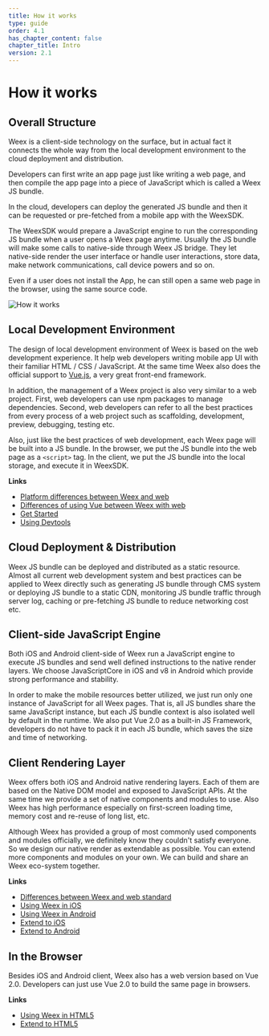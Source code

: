 ```yaml
---
title: How it works  
type: guide
order: 4.1
has_chapter_content: false
chapter_title: Intro
version: 2.1
---
```


# How it works

## Overall Structure

Weex is a client-side technology on the surface, but in actual fact it connects the whole way from the local development environment to the cloud deployment and distribution.

Developers can first write an app page just like writing a web page, and then compile the app page into a piece of JavaScript which is called a Weex JS bundle.

In the cloud, developers can deploy the generated JS bundle and then it can be requested or pre-fetched from a mobile app with the WeexSDK.

The WeexSDK would prepare a JavaScript engine to run the corresponding JS bundle when a user opens a Weex page anytime. Usually the JS bundle will make some calls to native-side through Weex JS bridge. They let native-side render the user interface or handle user interactions, store data, make network communications, call device powers and so on.

Even if a user does not install the App, he can still open a same web page in the browser, using the same source code.

![How it works](../images/flow.png)

## Local Development Environment

The design of local development environment of Weex is based on the web development experience. It help web developers writing mobile app UI with their familiar HTML / CSS / JavaScript. At the same time Weex also does the official support to [Vue.js](https://vuejs.org/), a very great front-end framework.

In addition, the management of a Weex project is also very similar to a web project. First, web developers can use npm packages to manage dependencies. Second, web developers can refer to all the best practices from every process of a web project such as scaffolding, development, preview, debugging, testing etc.

Also, just like the best practices of web development, each Weex page will be built into a JS bundle. In the browser, we put the JS bundle into the web page as a `<script>` tag. In the client, we put the JS bundle into the local storage, and execute it in WeexSDK.

**Links**

* [Platform differences between Weex and web](../../references/platform-difference.html)
* [Differences of using Vue between Weex with web](../../references/vue/difference-with-web.html)
* [Get Started](../index.html)
* [Using Devtools](./devtools.html)

## Cloud Deployment & Distribution

Weex JS bundle can be deployed and distributed as a static resource. Almost all current web development system and best practices can be applied to Weex directly such as generating JS bundle through CMS system or deploying JS bundle to a static CDN, monitoring JS bundle traffic through server log, caching or pre-fetching JS bundle to reduce networking cost etc.

## Client-side JavaScript Engine

Both iOS and Android client-side of Weex run a JavaScript engine to execute JS bundles and send well defined instructions to the native render layers. We choose JavaScriptCore in iOS and v8 in Android which provide strong performance and stability.

In order to make the mobile resources better utilized, we just run only one instance of JavaScript for all Weex pages. That is, all JS bundles share the same JavaScript instance, but each JS bundle context is also isolated well by default in the runtime. We also put Vue 2.0 as a built-in JS Framework, developers do not have to pack it in each JS bundle, which saves the size and time of networking.

## Client Rendering Layer

Weex offers both iOS and Android native rendering layers. Each of them are based on the Native DOM model and exposed to JavaScript APIs. At the same time we provide a set of native components and modules to use. Also Weex has high performance especially on first-screen loading time, memory cost and re-reuse of long list, etc.

Although Weex has provided a group of most commonly used components and modules officially, we definitely know they couldn't satisfy everyone. So we design our native render as extendable as possible. You can extend more components and modules on your own. We can build and share an Weex eco-system together.

**Links**

* [Differences between Weex and web standard](../../references/web-standards.html)
* [Using Weex in iOS](../../references/ios-apis.html)
* [Using Weex in Android](../../references/android-apis.html)
* [Extend to iOS](../../references/advanced/extend-to-ios.html)
* [Extend to Android](../../references/advanced/extend-to-android.html)

## In the Browser

Besides iOS and Android client, Weex also has a web version based on Vue 2.0. Developers can just use Vue 2.0 to build the same page in browsers.

**Links**

* [Using Weex in HTML5](../../references/html5-apis.html)
* [Extend to HTML5](../../references/advanced/extend-to-html5.html)
